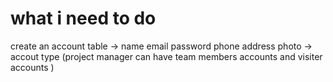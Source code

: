 
# what i need to do 

create an account table 
-> name email password phone address photo -> accout type (project manager can have team members accounts and visiter accounts )

